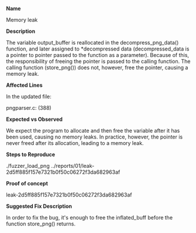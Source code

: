 **Name**

Memory leak

**Description**

The variable output_buffer is reallocated in the decompress_png_data() function, and later assigned to *decompressed data (decompressed_data is a pointer to pointer passed to the function as a parameter). Because of this, the responsibility of freeing the pointer is passed to the calling function.
The calling function (store_png()) does not, however, free the pointer, causing a memory leak. 

**Affected Lines**

In the updated file:

pngparser.c: (388)

**Expected vs Observed**

We expect the program to allocate and then free the variable after it has been used, causing no memory leaks. 
In practice, however, the pointer is never freed after its allocation, leading to a memory leak.

**Steps to Reproduce**

./fuzzer_load_png ../reports/01/leak-2d5ff885f157e7321b0f50c06272f3da682963af

**Proof of concept**

leak-2d5ff885f157e7321b0f50c06272f3da682963af

**Suggested Fix Description**

In order to fix the bug, it's enough to free the inflated_buff before the function store_png() returns. 
